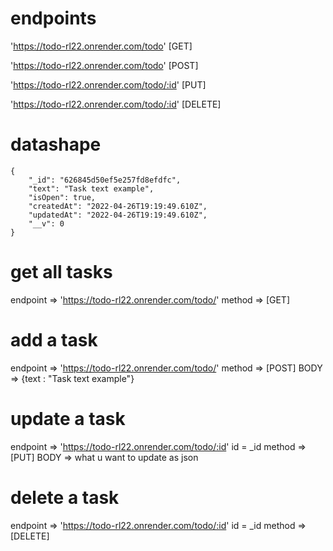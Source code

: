 
# endpoints

'https://todo-rl22.onrender.com/todo'    [GET]

'https://todo-rl22.onrender.com/todo'    [POST]

'https://todo-rl22.onrender.com/todo/:id' [PUT]

'https://todo-rl22.onrender.com/todo/:id' [DELETE]

# datashape

    {
        "_id": "626845d50ef5e257fd8efdfc",
        "text": "Task text example",
        "isOpen": true,
        "createdAt": "2022-04-26T19:19:49.610Z",
        "updatedAt": "2022-04-26T19:19:49.610Z",
        "__v": 0
    }

# get all tasks

endpoint => 'https://todo-rl22.onrender.com/todo/'
method => [GET]

# add a task

endpoint => 'https://todo-rl22.onrender.com/todo/'
method => [POST]
BODY => {text : "Task text example"}

# update a task

endpoint => 'https://todo-rl22.onrender.com/todo/:id'
id = _id
method => [PUT]
BODY => what u want to update as json


# delete a task

endpoint => 'https://todo-rl22.onrender.com/todo/:id'
id = _id
method => [DELETE]


